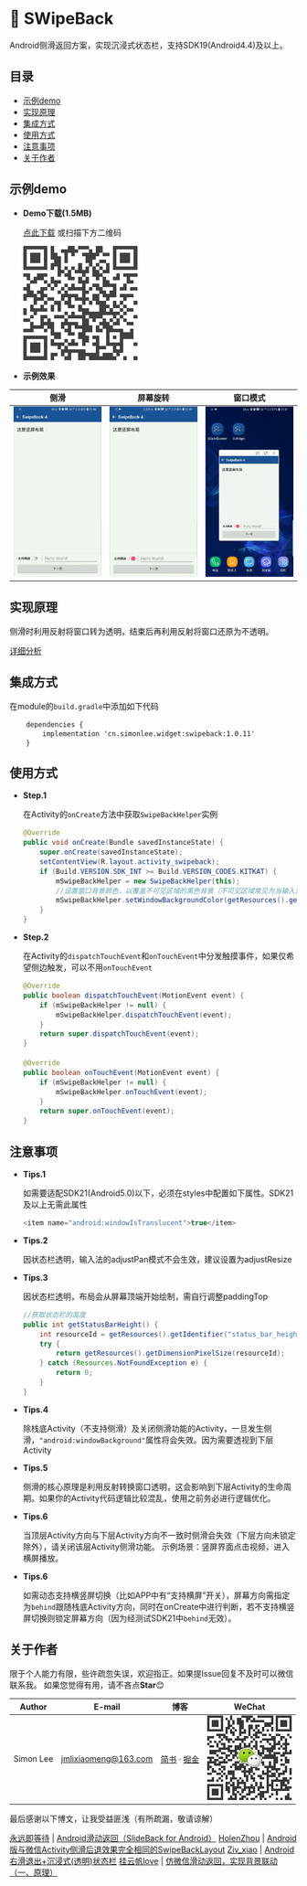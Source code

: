 # :star2:&nbsp;SWipeBack

Android侧滑返回方案，实现沉浸式状态栏，支持SDK19(Android4.4)及以上。

## 目录

* [示例demo](#示例demo)
* [实现原理](#实现原理)
* [集成方式](#集成方式)
* [使用方式](#使用方式)
* [注意事项](#注意事项)
* [关于作者](#关于作者)

## 示例demo

* **Demo下载(1.5MB)**

    [点此下载](http://fir.im/SLWidget) 或扫描下方二维码

    [![demo](../download.png)](http://fir.im/SLWidget  "扫码下载示例程序")

* **示例效果**

|侧滑|屏幕旋转|窗口模式|
|:---:|:---:|:---:|
|![gif](./demo_swipeback_1.gif)|![gif](./demo_swipeback_2.gif)|![gif](./demo_swipeback_3.gif)|

## 实现原理

侧滑时利用反射将窗口转为透明，结束后再利用反射将窗口还原为不透明。

[详细分析](https://www.jianshu.com/p/26fac8d30058)

## 集成方式

在module的`build.gradle`中添加如下代码
```
    dependencies {
        implementation 'cn.simonlee.widget:swipeback:1.0.11'
    }
```

## 使用方式

* **Step.1**

    在Activity的`onCreate`方法中获取`SwipeBackHelper`实例
    ```java
    @Override
    public void onCreate(Bundle savedInstanceState) {
        super.onCreate(savedInstanceState);
        setContentView(R.layout.activity_swipeback);
        if (Build.VERSION.SDK_INT >= Build.VERSION_CODES.KITKAT) {
            mSwipeBackHelper = new SwipeBackHelper(this);
            //设置窗口背景颜色，以覆盖不可见区域的黑色背景（不可见区域常见为当输入法及导航栏变化时的背景）
            mSwipeBackHelper.setWindowBackgroundColor(getResources().getColor(R.color.colorWindowBackground));
        }
    }
    ```

* **Step.2**

    在Activity的`dispatchTouchEvent`和`onTouchEvent`中分发触摸事件，如果仅希望侧边触发，可以不用`onTouchEvent`
    ```java
    @Override
    public boolean dispatchTouchEvent(MotionEvent event) {
        if (mSwipeBackHelper != null) {
            mSwipeBackHelper.dispatchTouchEvent(event);
        }
        return super.dispatchTouchEvent(event);
    }

    @Override
    public boolean onTouchEvent(MotionEvent event) {
        if (mSwipeBackHelper != null) {
            mSwipeBackHelper.onTouchEvent(event);
        }
        return super.onTouchEvent(event);
    }
    ```

## 注意事项

* **Tips.1**

    如需要适配SDK21(Android5.0)以下，必须在styles中配置如下属性。SDK21及以上无需此属性
    ```java
   <item name="android:windowIsTranslucent">true</item>
    ```

* **Tips.2**

    因状态栏透明，输入法的adjustPan模式不会生效，建议设置为adjustResize

* **Tips.3**

    因状态栏透明，布局会从屏幕顶端开始绘制，需自行调整paddingTop
    ```java
    //获取状态栏的高度
    public int getStatusBarHeight() {
        int resourceId = getResources().getIdentifier("status_bar_height", "dimen", "android");
        try {
            return getResources().getDimensionPixelSize(resourceId);
        } catch (Resources.NotFoundException e) {
            return 0;
        }
    }
    ```

* **Tips.4**

    除栈底Activity（不支持侧滑）及关闭侧滑功能的Activity，一旦发生侧滑，`"android:windowBackground"`属性将会失效。因为需要透视到下层Activity

* **Tips.5**

    侧滑的核心原理是利用反射转换窗口透明，这会影响到下层Activity的生命周期。如果你的Activity代码逻辑比较混乱，使用之前务必进行逻辑优化。

* **Tips.6**

    当顶层Activity方向与下层Activity方向不一致时侧滑会失效（下层方向未锁定除外），请关闭该层Activity侧滑功能。
    示例场景：竖屏界面点击视频，进入横屏播放。

* **Tips.6**

    如需动态支持横竖屏切换（比如APP中有“支持横屏”开关），屏幕方向需指定为`behind`跟随栈底Activity方向，同时在onCreate中进行判断，若不支持横竖屏切换则锁定屏幕方向（因为经测试SDK21中`behind`无效）。

## 关于作者

限于个人能力有限，些许疏忽失误，欢迎指正。如果提Issue回复不及时可以微信联系我。
如果您觉得有用，请不吝点**Star**:blush:

|Author|E-mail|博客|WeChat|
|:---:|:---:|:---:|:---:|
|Simon Lee|jmlixiaomeng@163.com|[简书](https://www.jianshu.com/u/c35bd597dafb) · [掘金](https://juejin.im/user/5a38846b6fb9a04528469a89)|![wechat](../wechat.png)|

最后感谢以下博文，让我受益匪浅（有所疏漏，敬请谅解）

[永远即等待](https://www.jianshu.com/u/76330937dc27) | [Android滑动返回（SlideBack for Android）](https://www.jianshu.com/p/cd920718c9fa)
[HolenZhou](https://www.jianshu.com/u/6f17e236f828) | [Android版与微信Activity侧滑后退效果完全相同的SwipeBackLayout](https://www.jianshu.com/p/b6d682e301c2)
[Ziv_xiao](https://www.jianshu.com/u/931023e2bfc7) | [Android右滑退出+沉浸式(透明)状态栏](https://www.jianshu.com/p/7dcfd243b1df)
[挂云帆love](https://www.jianshu.com/u/a84594a629d0) | [仿微信滑动返回，实现背景联动（一、原理）](https://www.jianshu.com/p/c7610170b36c)

